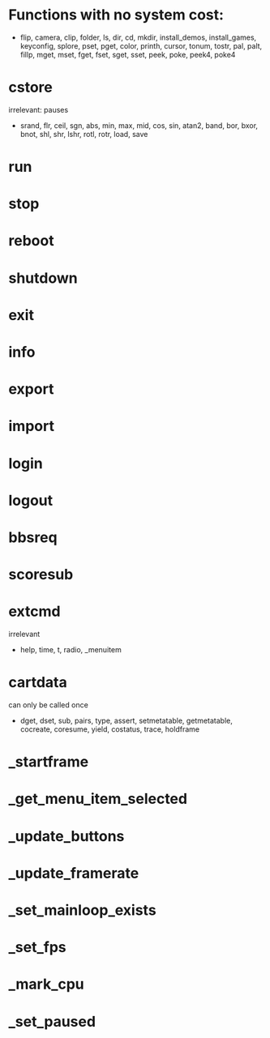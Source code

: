 
# Functions with no system cost:

  - flip, camera, clip, folder, ls, dir, cd, mkdir, install\_demos, install\_games, keyconfig, splore, pset, pget, color, printh, cursor, tonum, tostr, pal, palt, fillp, mget, mset, fget, fset, sget, sset, peek, poke, peek4, poke4

# cstore
 irrelevant: pauses

  - srand, flr, ceil, sgn, abs, min, max, mid, cos, sin, atan2, band, bor, bxor, bnot, shl, shr, lshr, rotl, rotr, load, save

# run
# stop
# reboot
# shutdown
# exit
# info
# export
# import
# login
# logout
# bbsreq
# scoresub
# extcmd
 irrelevant

  - help, time, t, radio, \_menuitem

# cartdata
 can only be called once

  - dget, dset, sub, pairs, type, assert, setmetatable, getmetatable, cocreate, coresume, yield, costatus, trace, holdframe

# \_startframe
# \_get\_menu\_item\_selected
# \_update\_buttons
# \_update\_framerate
# \_set\_mainloop\_exists
# \_set\_fps
# \_mark\_cpu
# \_set\_paused


